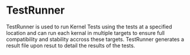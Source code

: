 ﻿# TestRunner

﻿TestRunner is used to run Kernel Tests using the tests at a specified location and can run each kernal in multiple targets to ensure full compatibility and stability accross these targets. TestRunner generates a result file upon resut to detail the results of the tests.
